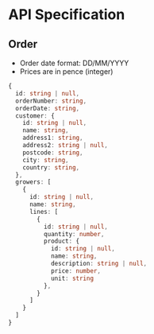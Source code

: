 # API Specification

## Order

- Order date format: DD/MM/YYYY
- Prices are in pence (integer)

```Typescript
{
  id: string | null,
  orderNumber: string,
  orderDate: string,
  customer: {
    id: string | null,
    name: string,
    address1: string,
    address2: string | null,
    postcode: string,
    city: string,
    country: string,
  },
  growers: [
    {
      id: string | null,
      name: string,
      lines: [
        {
          id: string | null,
          quantity: number,
          product: {
            id: string | null,
            name: string,
            description: string | null,
            price: number,
            unit: string
          },
        }
      ]
    }
  ]
}
```
